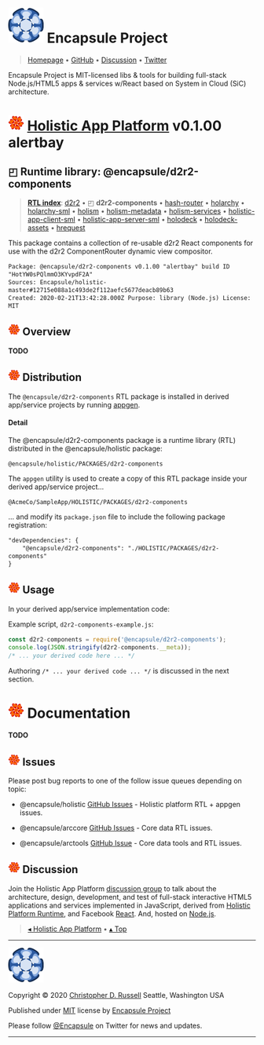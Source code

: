 # [![](ASSETS/blue-burst-encapsule.io-icon-72x72.png "Encapsule Project Homepage")](https://encapsule.io)&nbsp;Encapsule Project

> [Homepage](https://encapsule.io "Encapsule Project Homepage...") &bull; [GitHub](https://github.com/Encapsule "Encapsule Project GitHub...") &bull; [Discussion](https://groups.google.com/a/encapsule.io/forum/#!forum/holistic-app-platform-discussion-group "Holistic app platform discussion group...") &bull; [Twitter](https://twitter.com/Encapsule "Encapsule Project Twitter...")

Encapsule Project is MIT-licensed libs & tools for building full-stack Node.js/HTML5 apps & services w/React based on System in Cloud (SiC) architecture.

# ![](ASSETS/encapsule-holistic-32x32.png)&nbsp;[Holistic App Platform](../../README.md#encapsule-project "Back to the Holistic App Platform README...") v0.1.00 alertbay

## &#x25F0; Runtime library: @encapsule/d2r2-components

> [**RTL index**](../../README.md#holistic-platform-runtime "Jump back to the RTL index..."): [d2r2](../d2r2/README.md#encapsule-project "Jump to d2r2 README...") &bull; &#x25F0; **d2r2-components** &bull; [hash-router](../hash-router/README.md#encapsule-project "Jump to hash-router README...") &bull; [holarchy](../holarchy/README.md#encapsule-project "Jump to holarchy README...") &bull; [holarchy-sml](../holarchy-sml/README.md#encapsule-project "Jump to holarchy-sml README...") &bull; [holism](../holism/README.md#encapsule-project "Jump to holism README...") &bull; [holism-metadata](../holism-metadata/README.md#encapsule-project "Jump to holism-metadata README...") &bull; [holism-services](../holism-services/README.md#encapsule-project "Jump to holism-services README...") &bull; [holistic-app-client-sml](../holistic-app-client-sml/README.md#encapsule-project "Jump to holistic-app-client-sml README...") &bull; [holistic-app-server-sml](../holistic-app-server-sml/README.md#encapsule-project "Jump to holistic-app-server-sml README...") &bull; [holodeck](../holodeck/README.md#encapsule-project "Jump to holodeck README...") &bull; [holodeck-assets](../holodeck-assets/README.md#encapsule-project "Jump to holodeck-assets README...") &bull; [hrequest](../hrequest/README.md#encapsule-project "Jump to hrequest README...")

This package contains a collection of re-usable d2r2 React components for use with the d2r2 ComponentRouter dynamic view compositor.

```
Package: @encapsule/d2r2-components v0.1.00 "alertbay" build ID "HotYW0sPQlmmO3KYvpdF2A"
Sources: Encapsule/holistic-master#12715e088a1c493de2f112aefc5677deacb89b63
Created: 2020-02-21T13:42:28.000Z Purpose: library (Node.js) License: MIT
```

## ![](ASSETS/encapsule-holistic-24x24.png)&nbsp;Overview

**TODO**

## ![](ASSETS/encapsule-holistic-24x24.png)&nbsp;Distribution

The `@encapsule/d2r2-components` RTL package is installed in derived app/service projects by running [appgen](../../README#appgen-utility "Jump to appgen documentation...").

#### Detail

The @encapsule/d2r2-components package is a runtime library (RTL) distributed in the @encapsule/holistic package:

```
@encapsule/holistic/PACKAGES/d2r2-components
```

The `appgen` utility is used to create a copy of this RTL package inside your derived app/service project...

```
@AcmeCo/SampleApp/HOLISTIC/PACKAGES/d2r2-components
```

... and modify its `package.json` file to include the following package registration:

```
"devDependencies": {
    "@encapsule/d2r2-components": "./HOLISTIC/PACKAGES/d2r2-components"
}
```

## ![](ASSETS/encapsule-holistic-24x24.png)&nbsp;Usage

In your derived app/service implementation code:

Example script, `d2r2-components-example.js`:

```JavaScript
const d2r2-components = require('@encapsule/d2r2-components');
console.log(JSON.stringify(d2r2-components.__meta));
/* ... your derived code here ... */
```

Authoring `/* ... your derived code ... */` is discussed in the next section.

# ![](ASSETS/encapsule-holistic-32x32.png)&nbsp;Documentation

**TODO**

## ![](ASSETS/encapsule-holistic-24x24.png)&nbsp;Issues

Please post bug reports to one of the follow issue queues depending on topic:

- @encapsule/holistic [GitHub Issues](https://github.com/Encapsule/holistic/issues) - Holistic platform RTL + appgen issues.

- @encapsule/arccore [GitHub Issues](https://github.com/Encapsule/ARCcore/issues) - Core data RTL issues.

- @encapsule/arctools [GitHub Issue](https://github.com/Encapsule/ARCtools/issues) - Core data tools and RTL issues.

## ![](ASSETS/encapsule-holistic-24x24.png)&nbsp;Discussion

Join the Holistic App Platform [discussion group](https://groups.google.com/a/encapsule.io/forum/#!forum/holistic-app-platform-discussion-group "Holistic app platform discussion group...") to talk about the architecture, design, development, and test of full-stack interactive HTML5 applications and services implemented in JavaScript, derived from [Holistic Platform Runtime](#holistic-platform-runtime), and Facebook [React](https://reactjs.org). And, hosted on [Node.js](https://nodejs.org).

> [&#9666; Holistic App Platform](../../README.md "Back to the main Holistic App Platform REAMDE...") &bull; [&#9652; Top](#encapsule-project "Scroll to the top of the page...")

<hr>

[![Encapsule Project](ASSETS/blue-burst-encapsule.io-icon-72x72.png "Encapsule Project")](https://encapsule.io)

Copyright &copy; 2020 [Christopher D. Russell](https://github.com/ChrisRus) Seattle, Washington USA

Published under [MIT](LICENSE) license by [Encapsule Project](https://encapsule.io)

Please follow [@Encapsule](https://twitter.com/encapsule) on Twitter for news and updates.

<hr>